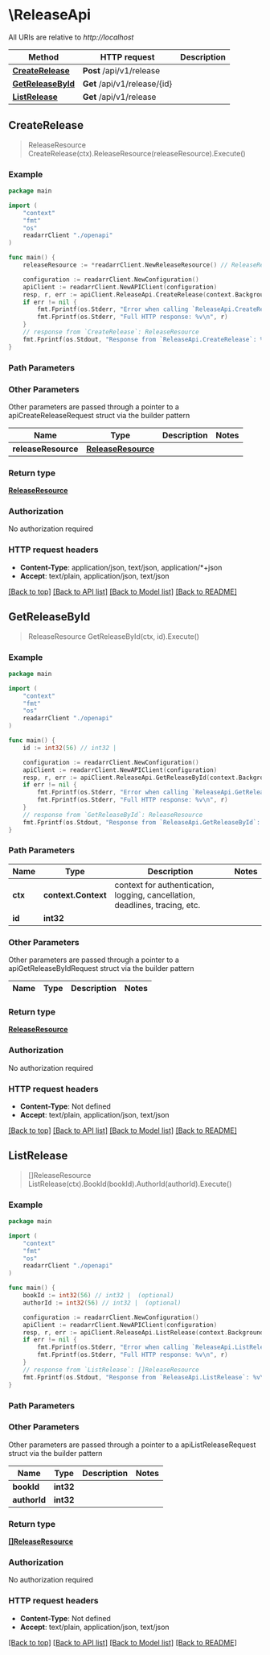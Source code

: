 # \ReleaseApi

All URIs are relative to *http://localhost*

Method | HTTP request | Description
------------- | ------------- | -------------
[**CreateRelease**](ReleaseApi.md#CreateRelease) | **Post** /api/v1/release | 
[**GetReleaseById**](ReleaseApi.md#GetReleaseById) | **Get** /api/v1/release/{id} | 
[**ListRelease**](ReleaseApi.md#ListRelease) | **Get** /api/v1/release | 



## CreateRelease

> ReleaseResource CreateRelease(ctx).ReleaseResource(releaseResource).Execute()



### Example

```go
package main

import (
    "context"
    "fmt"
    "os"
    readarrClient "./openapi"
)

func main() {
    releaseResource := *readarrClient.NewReleaseResource() // ReleaseResource |  (optional)

    configuration := readarrClient.NewConfiguration()
    apiClient := readarrClient.NewAPIClient(configuration)
    resp, r, err := apiClient.ReleaseApi.CreateRelease(context.Background()).ReleaseResource(releaseResource).Execute()
    if err != nil {
        fmt.Fprintf(os.Stderr, "Error when calling `ReleaseApi.CreateRelease``: %v\n", err)
        fmt.Fprintf(os.Stderr, "Full HTTP response: %v\n", r)
    }
    // response from `CreateRelease`: ReleaseResource
    fmt.Fprintf(os.Stdout, "Response from `ReleaseApi.CreateRelease`: %v\n", resp)
}
```

### Path Parameters



### Other Parameters

Other parameters are passed through a pointer to a apiCreateReleaseRequest struct via the builder pattern


Name | Type | Description  | Notes
------------- | ------------- | ------------- | -------------
 **releaseResource** | [**ReleaseResource**](ReleaseResource.md) |  | 

### Return type

[**ReleaseResource**](ReleaseResource.md)

### Authorization

No authorization required

### HTTP request headers

- **Content-Type**: application/json, text/json, application/*+json
- **Accept**: text/plain, application/json, text/json

[[Back to top]](#) [[Back to API list]](../README.md#documentation-for-api-endpoints)
[[Back to Model list]](../README.md#documentation-for-models)
[[Back to README]](../README.md)


## GetReleaseById

> ReleaseResource GetReleaseById(ctx, id).Execute()



### Example

```go
package main

import (
    "context"
    "fmt"
    "os"
    readarrClient "./openapi"
)

func main() {
    id := int32(56) // int32 | 

    configuration := readarrClient.NewConfiguration()
    apiClient := readarrClient.NewAPIClient(configuration)
    resp, r, err := apiClient.ReleaseApi.GetReleaseById(context.Background(), id).Execute()
    if err != nil {
        fmt.Fprintf(os.Stderr, "Error when calling `ReleaseApi.GetReleaseById``: %v\n", err)
        fmt.Fprintf(os.Stderr, "Full HTTP response: %v\n", r)
    }
    // response from `GetReleaseById`: ReleaseResource
    fmt.Fprintf(os.Stdout, "Response from `ReleaseApi.GetReleaseById`: %v\n", resp)
}
```

### Path Parameters


Name | Type | Description  | Notes
------------- | ------------- | ------------- | -------------
**ctx** | **context.Context** | context for authentication, logging, cancellation, deadlines, tracing, etc.
**id** | **int32** |  | 

### Other Parameters

Other parameters are passed through a pointer to a apiGetReleaseByIdRequest struct via the builder pattern


Name | Type | Description  | Notes
------------- | ------------- | ------------- | -------------


### Return type

[**ReleaseResource**](ReleaseResource.md)

### Authorization

No authorization required

### HTTP request headers

- **Content-Type**: Not defined
- **Accept**: text/plain, application/json, text/json

[[Back to top]](#) [[Back to API list]](../README.md#documentation-for-api-endpoints)
[[Back to Model list]](../README.md#documentation-for-models)
[[Back to README]](../README.md)


## ListRelease

> []ReleaseResource ListRelease(ctx).BookId(bookId).AuthorId(authorId).Execute()



### Example

```go
package main

import (
    "context"
    "fmt"
    "os"
    readarrClient "./openapi"
)

func main() {
    bookId := int32(56) // int32 |  (optional)
    authorId := int32(56) // int32 |  (optional)

    configuration := readarrClient.NewConfiguration()
    apiClient := readarrClient.NewAPIClient(configuration)
    resp, r, err := apiClient.ReleaseApi.ListRelease(context.Background()).BookId(bookId).AuthorId(authorId).Execute()
    if err != nil {
        fmt.Fprintf(os.Stderr, "Error when calling `ReleaseApi.ListRelease``: %v\n", err)
        fmt.Fprintf(os.Stderr, "Full HTTP response: %v\n", r)
    }
    // response from `ListRelease`: []ReleaseResource
    fmt.Fprintf(os.Stdout, "Response from `ReleaseApi.ListRelease`: %v\n", resp)
}
```

### Path Parameters



### Other Parameters

Other parameters are passed through a pointer to a apiListReleaseRequest struct via the builder pattern


Name | Type | Description  | Notes
------------- | ------------- | ------------- | -------------
 **bookId** | **int32** |  | 
 **authorId** | **int32** |  | 

### Return type

[**[]ReleaseResource**](ReleaseResource.md)

### Authorization

No authorization required

### HTTP request headers

- **Content-Type**: Not defined
- **Accept**: text/plain, application/json, text/json

[[Back to top]](#) [[Back to API list]](../README.md#documentation-for-api-endpoints)
[[Back to Model list]](../README.md#documentation-for-models)
[[Back to README]](../README.md)

